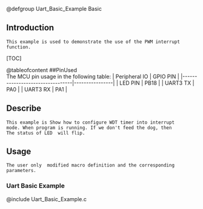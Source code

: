 
@defgroup Uart_Basic_Example Basic

## Introduction
	This example is used to demonstrate the use of the PWM interrupt
	function.

[TOC]

@tableofcontent
##PinUsed  
	The MCU pin usage in the following table:
|       Peripheral IO             |    GPIO PIN    |
|---------------------------------|----------------|
|       LED PIN                   |      PB18      |
|       UART3 TX                  |      PA0       |
|       UART3 RX                  |      PA1       |

## Describe
	This example is Show how to configure WDT timer into interrupt
	mode. When program is running. If we don't feed the dog, then
	The status of LED  will flip.
	
## Usage
	The user only  modified macro definition and the corresponding parameters.

### Uart Basic Example
@include Uart_Basic_Example.c


